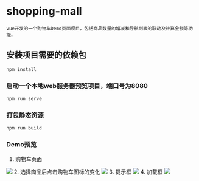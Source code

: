 # shopping-mall
```
vue开发的一个购物车Demo页面项目，包括商品数量的增减和导航列表的联动及计算金额等功能。
```

## 安装项目需要的依赖包
```
npm install
```

### 启动一个本地web服务器预览项目，端口号为8080
```
npm run serve
```

### 打包静态资源
```
npm run build
```
### Demo预览
1. 购物车页面
<img src="http://psf909yqh.bkt.clouddn.com/images/shopcart/shopcart-1.png">
2. 选择商品后点击购物车图标的变化
<img src="http://psf909yqh.bkt.clouddn.com/images/shopcart/shopcart-2.png">
3. 提示框
<img src="http://psf909yqh.bkt.clouddn.com/images/shopcart/shopcart-4.png">
4. 加载框
<img src="http://psf909yqh.bkt.clouddn.com/images/shopcart/shopcart-3.png" >